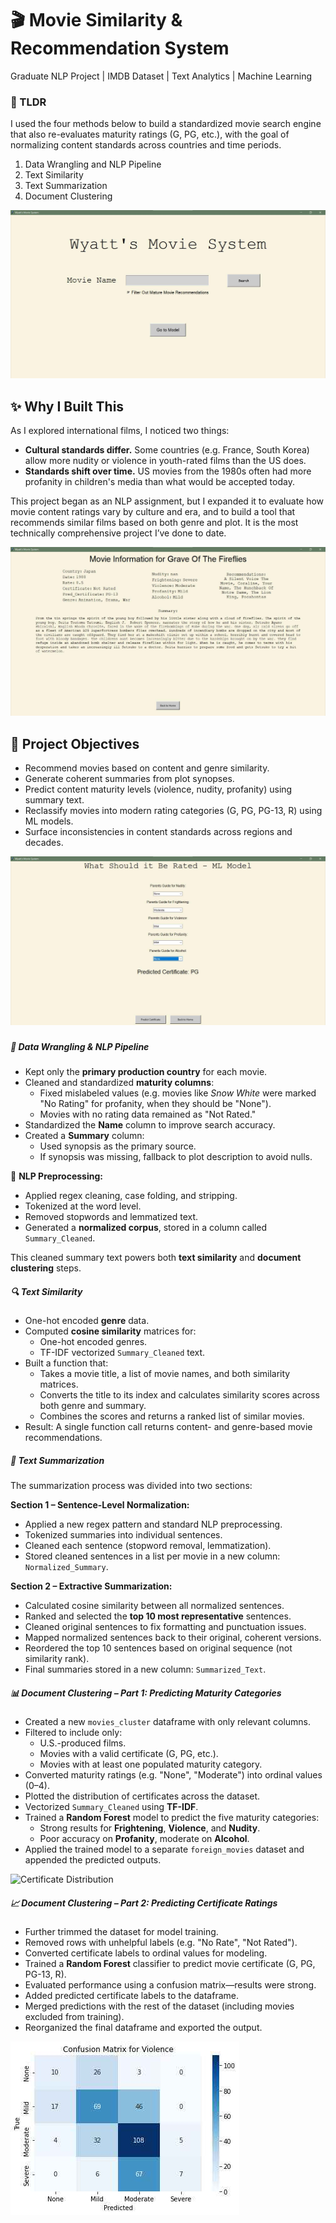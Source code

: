 # 🎬 Movie Similarity & Recommendation System
Graduate NLP Project | IMDB Dataset | Text Analytics | Machine Learning

### 🧩 TLDR

I used the four methods below to build a standardized movie search engine that also re-evaluates maturity ratings (G, PG, etc.), with the goal of normalizing content standards across countries and time periods.

1.   Data Wrangling and NLP Pipeline
2.   Text Similarity
3.   Text Summarization
4.   Document Clustering 

![Certificate Distribution](images/movie-1.jpg)

## ✨ Why I Built This

As I explored international films, I noticed two things:

- **Cultural standards differ.** Some countries (e.g. France, South Korea) allow more nudity or violence in youth-rated films than the US does.
- **Standards shift over time.** US movies from the 1980s often had more profanity in children's media than what would be accepted today.

This project began as an NLP assignment, but I expanded it to evaluate how movie content ratings vary by culture and era, and to build a tool that recommends similar films based on both genre and plot. It is the most technically comprehensive project I’ve done to date.

![Certificate Distribution](images/movie-example.jpg)

## 🎯 Project Objectives

- Recommend movies based on content and genre similarity.
- Generate coherent summaries from plot synopses.
- Predict content maturity levels (violence, nudity, profanity) using summary text.
- Reclassify movies into modern rating categories (G, PG, PG-13, R) using ML models.
- Surface inconsistencies in content standards across regions and decades.


![Certificate Distribution](images/predictor.jpg)

#####

##### 🧹 Data Wrangling & NLP Pipeline

- Kept only the **primary production country** for each movie.
- Cleaned and standardized **maturity columns**:
  - Fixed mislabeled values (e.g. movies like *Snow White* were marked "No Rating" for profanity, when they should be "None").
  - Movies with no rating data remained as "Not Rated."
- Standardized the **Name** column to improve search accuracy.
- Created a **Summary** column:
  - Used synopsis as the primary source.
  - If synopsis was missing, fallback to plot description to avoid nulls.

🧹 **NLP Preprocessing:**
- Applied regex cleaning, case folding, and stripping.
- Tokenized at the word level.
- Removed stopwords and lemmatized text.
- Generated a **normalized corpus**, stored in a column called `Summary_Cleaned`.

This cleaned summary text powers both **text similarity** and **document clustering** steps.


##### 🔍 Text Similarity

- One-hot encoded **genre** data.
- Computed **cosine similarity** matrices for:
  - One-hot encoded genres.
  - TF-IDF vectorized `Summary_Cleaned` text.
- Built a function that:
  - Takes a movie title, a list of movie names, and both similarity matrices.
  - Converts the title to its index and calculates similarity scores across both genre and summary.
  - Combines the scores and returns a ranked list of similar movies.
- Result: A single function call returns content- and genre-based movie recommendations.

##### 📝 Text Summarization

The summarization process was divided into two sections:

**Section 1 – Sentence-Level Normalization:**
- Applied a new regex pattern and standard NLP preprocessing.
- Tokenized summaries into individual sentences.
- Cleaned each sentence (stopword removal, lemmatization).
- Stored cleaned sentences in a list per movie in a new column: `Normalized_Summary`.

**Section 2 – Extractive Summarization:**
- Calculated cosine similarity between all normalized sentences.
- Ranked and selected the **top 10 most representative** sentences.
- Cleaned original sentences to fix formatting and punctuation issues.
- Mapped normalized sentences back to their original, coherent versions.
- Reordered the top 10 sentences based on original sequence (not similarity rank).
- Final summaries stored in a new column: `Summarized_Text`.


##### 📊 Document Clustering – Part 1: Predicting Maturity Categories

- Created a new `movies_cluster` dataframe with only relevant columns.
- Filtered to include only:
  - U.S.-produced films.
  - Movies with a valid certificate (G, PG, etc.).
  - Movies with at least one populated maturity category.
- Converted maturity ratings (e.g. "None", "Moderate") into ordinal values (0–4).
- Plotted the distribution of certificates across the dataset.
- Vectorized `Summary_Cleaned` using **TF-IDF**.
- Trained a **Random Forest** model to predict the five maturity categories:
  - Strong results for **Frightening**, **Violence**, and **Nudity**.
  - Poor accuracy on **Profanity**, moderate on **Alcohol**.
- Applied the trained model to a separate `foreign_movies` dataset and appended the predicted outputs.

![Certificate Distribution](images/movie-4e.jpg)


##### 📈 Document Clustering – Part 2: Predicting Certificate Ratings

- Further trimmed the dataset for model training.
- Removed rows with unhelpful labels (e.g. "No Rate", "Not Rated").
- Converted certificate labels to ordinal values for modeling.
- Trained a **Random Forest** classifier to predict movie certificate (G, PG, PG-13, R).
- Evaluated performance using a confusion matrix—results were strong.
- Added predicted certificate labels to the dataframe.
- Merged predictions with the rest of the dataset (including movies excluded from training).
- Reorganized the final dataframe and exported the output.

![Certificate Distribution](images/movie-5.jpg)

